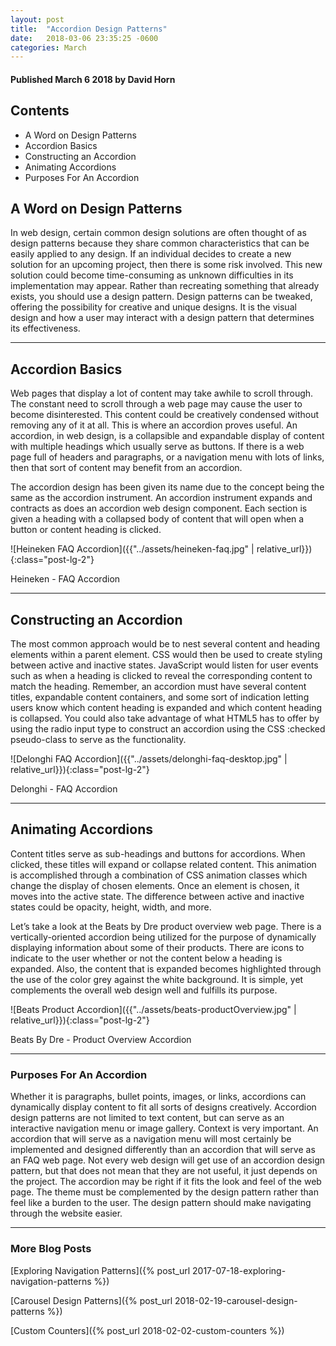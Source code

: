 ```yaml
---
layout: post
title:  "Accordion Design Patterns"
date:   2018-03-06 23:35:25 -0600
categories: March
---
```



#### Published March 6 2018 by David Horn


## Contents
* A Word on Design Patterns
* Accordion Basics
* Constructing an Accordion
* Animating Accordions
* Purposes For An Accordion


## A Word on Design Patterns
In web design, certain common design solutions are often thought of as design patterns because they share common characteristics that can be easily applied to any design. If an individual decides to create a new solution for an upcoming project, then there is some risk involved. This new solution could become time-consuming as unknown difficulties in its implementation may appear. Rather than recreating something that already exists, you should use a design pattern. Design patterns can be tweaked, offering the possibility for creative and unique designs. It is the visual design and how a user may interact with a design pattern that determines its effectiveness. 


****

## Accordion Basics
Web pages that display a lot of content may take awhile to scroll through. The constant need to scroll through a web page may cause the user to become disinterested. This content could be creatively condensed without removing any of it at all. This is where an accordion proves useful. An accordion, in web design, is a collapsible and expandable display of content with multiple headings which usually serve as buttons. If there is a web page full of headers and paragraphs, or a navigation menu with lots of links, then that sort of content may benefit from an accordion. 

The accordion design has been given its name due to the concept being the same as the accordion instrument. An accordion instrument expands and contracts as does an accordion web design component. Each section is given a heading with a collapsed body of content that will open when a button or content heading is clicked. 

![Heineken FAQ Accordion]({{"../assets/heineken-faq.jpg" | relative_url}}){:class="post-lg-2"}
<div class="text-center blog-caption">
Heineken - FAQ Accordion
</div>

****

## Constructing an Accordion
The most common approach would be to nest several content and heading elements within a parent element. CSS would then be used to create styling between active and inactive states. JavaScript would listen for user events such as when a heading is clicked to reveal the corresponding content to match the heading. Remember, an accordion must have several content titles, expandable content containers, and some sort of indication letting users know which content heading is expanded and which content heading is collapsed. You could also take advantage of what HTML5 has to offer by using the radio input type to construct an accordion using the CSS :checked pseudo-class to serve as the functionality. 

![Delonghi FAQ Accordion]({{"../assets/delonghi-faq-desktop.jpg" | relative_url}}){:class="post-lg-2"}
<div class="text-center blog-caption">
Delonghi - FAQ Accordion 
</div>


****

## Animating Accordions
Content titles serve as sub-headings and buttons for accordions. When clicked, these titles will expand or collapse related content. This animation is accomplished through a combination of CSS animation classes which change the display of chosen elements. Once an element is chosen, it moves into the active state. The difference between active and inactive states could be opacity, height, width, and more. 

Let’s take a look at the Beats by Dre product overview web page. There is a vertically-oriented accordion being utilized for the purpose of dynamically displaying information about some of their products. There are icons to indicate to the user whether or not the content below a heading is expanded. Also, the content that is expanded becomes highlighted through the use of the color grey against the white background. It is simple, yet complements the overall web design well and fulfills its purpose. 

![Beats Product Accordion]({{"../assets/beats-productOverview.jpg" | relative_url}}){:class="post-lg-2"}
<div class="text-center blog-caption">
Beats By Dre - Product Overview Accordion
</div>


****

### Purposes For An Accordion
Whether it is paragraphs, bullet points, images, or links, accordions can dynamically display content to fit all sorts of designs creatively. Accordion design patterns are not limited to text content, but can serve as an interactive navigation menu or image gallery. Context is very important. An accordion that will serve as a navigation menu will most certainly be implemented and designed differently than an accordion that will serve as an FAQ web page. Not every web design will get use of an accordion design pattern, but that does not mean that they are not useful, it just depends on the project. The accordion may be right if it fits the look and feel of the web page. The theme must be complemented by the design pattern rather than feel like a burden to the user. The design pattern should make navigating through the website easier. 


****

### More Blog Posts
[Exploring Navigation Patterns]({% post_url 2017-07-18-exploring-navigation-patterns %})

[Carousel Design Patterns]({% post_url 2018-02-19-carousel-design-patterns %})

[Custom Counters]({% post_url 2018-02-02-custom-counters %})
